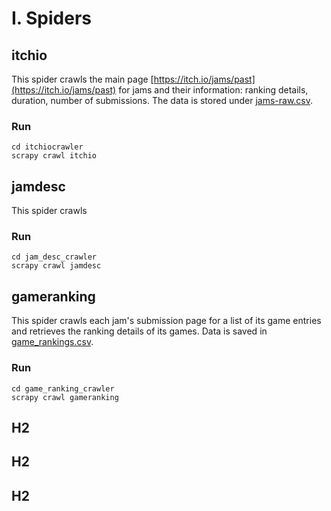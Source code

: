 # I. Spiders

## itchio

This spider crawls the main page [https://itch.io/jams/past](https://itch.io/jams/past) for jams and their information: ranking details, duration, number of submissions. The data is stored under [jams-raw.csv](./dataset/jams-raw.csv).

### Run

```
cd itchiocrawler
scrapy crawl itchio
```

## jamdesc

This spider crawls 

### Run

```
cd jam_desc_crawler
scrapy crawl jamdesc
```



## gameranking
This spider crawls each jam's submission page for a list of its game entries and retrieves the ranking details of its games. Data is saved in [game_rankings.csv](./dataset/game_rankings.csv).

### Run

```
cd game_ranking_crawler
scrapy crawl gameranking
```

## H2

## H2

## H2
